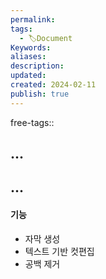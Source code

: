 ```yaml
---
permalink: 
tags:
  - 🏷️Document
Keywords: 
aliases: 
description: 
updated: 
created: 2024-02-11
publish: true
---
```

free-tags:: 

## ...


## ...
#### 기능
- 자막 생성
- 텍스트 기반 컷편집
- 공백 제거